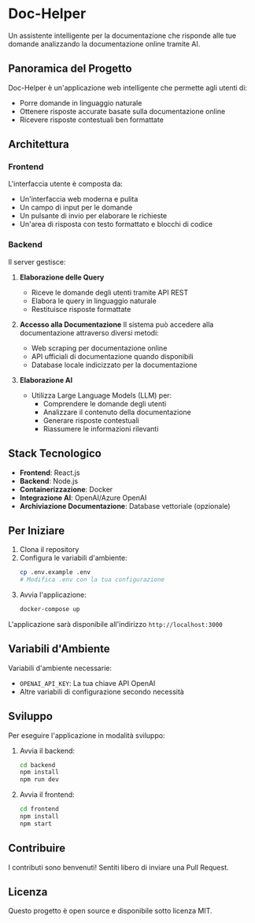 # Doc-Helper

Un assistente intelligente per la documentazione che risponde alle tue domande analizzando la documentazione online tramite AI.

## Panoramica del Progetto

Doc-Helper è un'applicazione web intelligente che permette agli utenti di:
- Porre domande in linguaggio naturale
- Ottenere risposte accurate basate sulla documentazione online
- Ricevere risposte contestuali ben formattate

## Architettura

### Frontend

L'interfaccia utente è composta da:
- Un'interfaccia web moderna e pulita
- Un campo di input per le domande
- Un pulsante di invio per elaborare le richieste
- Un'area di risposta con testo formattato e blocchi di codice

### Backend

Il server gestisce:
1. **Elaborazione delle Query**
   - Riceve le domande degli utenti tramite API REST
   - Elabora le query in linguaggio naturale
   - Restituisce risposte formattate

2. **Accesso alla Documentazione**
   Il sistema può accedere alla documentazione attraverso diversi metodi:
   - Web scraping per documentazione online
   - API ufficiali di documentazione quando disponibili
   - Database locale indicizzato per la documentazione

3. **Elaborazione AI**
   - Utilizza Large Language Models (LLM) per:
     - Comprendere le domande degli utenti
     - Analizzare il contenuto della documentazione
     - Generare risposte contestuali
     - Riassumere le informazioni rilevanti

## Stack Tecnologico

- **Frontend**: React.js
- **Backend**: Node.js
- **Containerizzazione**: Docker
- **Integrazione AI**: OpenAI/Azure OpenAI
- **Archiviazione Documentazione**: Database vettoriale (opzionale)

## Per Iniziare

1. Clona il repository
2. Configura le variabili d'ambiente:
   ```bash
   cp .env.example .env
   # Modifica .env con la tua configurazione
   ```
3. Avvia l'applicazione:
   ```bash
   docker-compose up
   ```

L'applicazione sarà disponibile all'indirizzo `http://localhost:3000`

## Variabili d'Ambiente

Variabili d'ambiente necessarie:
- `OPENAI_API_KEY`: La tua chiave API OpenAI
- Altre variabili di configurazione secondo necessità

## Sviluppo

Per eseguire l'applicazione in modalità sviluppo:

1. Avvia il backend:
   ```bash
   cd backend
   npm install
   npm run dev
   ```

2. Avvia il frontend:
   ```bash
   cd frontend
   npm install
   npm start
   ```

## Contribuire

I contributi sono benvenuti! Sentiti libero di inviare una Pull Request.

## Licenza

Questo progetto è open source e disponibile sotto licenza MIT.